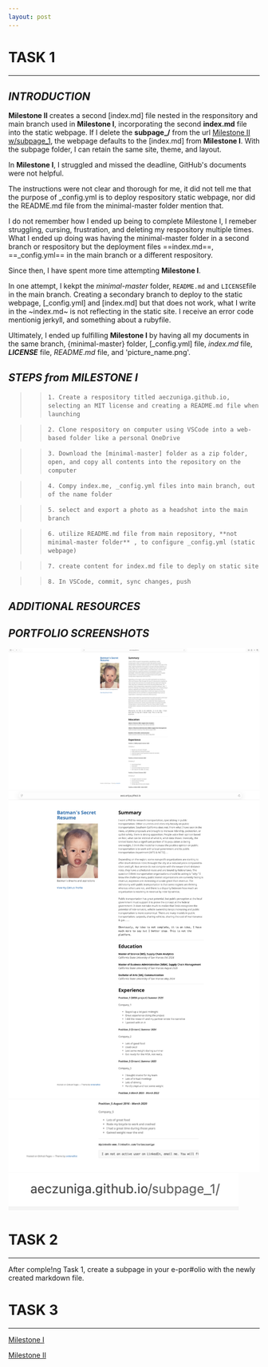 ```yaml
---
layout: post
---
```


# **TASK 1**
* * * 

## _INTRODUCTION_
**Milestone II** creates a second [index.md] file nested in the responsitory and main branch used in **Milestone I**, incorporating the second **index.md** file into the static webpage. If I delete the **subpage_/** from the url [Milestone II w/subpage_1](https://aeczuniga.github.io/subpage_1/), the webpage defaults to the [index.md] from **Milestone I**. 
With the subpage folder, I can retain the same site, theme, and layout. 

In **Milestone I**, I struggled and missed the deadline, GitHub's documents were not helpful. 

The instructions were not clear and thorough for me, it did not tell me that the purpose of _config.yml is to deploy  respository static webpage, nor did the README.md file from the minimal-master folder mention that. 

I do not remember how I ended up being to complete Milestone I, I remeber struggling, cursing, frustration, and deleting my respository multiple times. What I ended up doing was having the minimal-master folder in a second branch or respository but the deployment files ==index.md==, ==_config.yml== in the main branch or a different respository. 

Since then, I have spent more time attempting **Milestone I**. 

In one attempt, I kekpt the _minimal-master_ folder, `README.md` and ``LICENSE``file in the main branch. Creating a secondary branch to deploy to the static webpage, [_config.yml] and [index.md] but that does not work, what I write in the ~index.md~ is not reflecting in the static site. I receive an error code mentionig jerkyll, and something about a rubyfile. 

Ultimately, I ended up fulfilling **Milestone I** by having all my documents in the same branch, {minimal-master} folder, [_config.yml] file, *index.md* file, ***LICENSE*** file, $README.md$ file, and 'picture_name.png'.



## _STEPS from MILESTONE I_
    
>>```1. Create a respository titled aeczuniga.github.io, selecting an MIT license and creating a README.md file when launching```
    
>>```2. Clone respository on computer using VSCode into a web-based folder like a personal OneDrive```
    
>>```3. Download the [minimal-master] folder as a zip folder, open, and copy all contents into the repository on the computer```
    
>>```4. Compy index.me, _config.yml files into main branch, out of the name folder```
    
>>```5. select and export a photo as a headshot into the main branch```
    
>>```6. utilize README.md file from main repository, **not minimal-master folder** , to configure _config.yml (static webpage)```
    
>>```7. create content for index.md file to deply on static site```
    
>>```8. In VSCode, commit, sync changes, push```


## _ADDITIONAL RESOURCES_



## _PORTFOLIO SCREENSHOTS_
![0, wider view](../II_images/image_0.png)
![1, more focused view of the top half](../II_images/image_1.png)
![2, more focused view of the bottom half](../II_images/image_2.png)
![3, little extra for good measure](../II_images/image_3.png)


# **TASK 2**
* * * 

After comple!ng Task 1, create a subpage in your e-por#olio with the newly created markdown file.



# **TASK 3**
* * * 

[Milestone I](https://aeczuniga.github.io/)

[Milestone II](https://aeczuniga.github.io/subpage_1/)